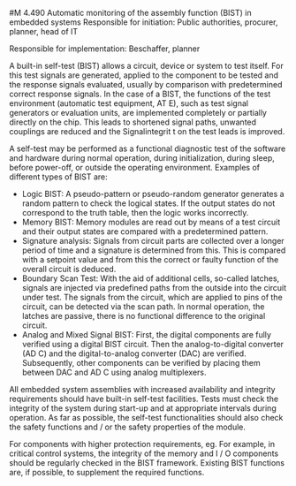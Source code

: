 #M 4.490 Automatic monitoring of the assembly function (BIST) in embedded systems
Responsible for initiation: Public authorities, procurer, planner, head of IT

Responsible for implementation:     Beschaffer, planner

A built-in self-test (BIST) allows a circuit, device or system to test itself. For this test signals are generated, applied to the component to be tested and the response signals evaluated, usually by comparison with predetermined correct response signals. In the case of a BIST, the functions of the test environment (automatic test equipment, AT E), such as test signal generators or evaluation units, are implemented completely or partially directly on the chip. This leads to shortened signal paths, unwanted couplings are reduced and the Signalintegrit t on the test leads is improved.

A self-test may be performed as a functional diagnostic test of the software and hardware during normal operation, during initialization, during sleep, before power-off, or outside the operating environment. Examples of different types of BIST are:

* Logic BIST: A pseudo-pattern or pseudo-random generator generates a random pattern to check the logical states. If the output states do not correspond to the truth table, then the logic works incorrectly.
* Memory BIST: Memory modules are read out by means of a test circuit and their output states are compared with a predetermined pattern.
* Signature analysis: Signals from circuit parts are collected over a longer period of time and a signature is determined from this. This is compared with a setpoint value and from this the correct or faulty function of the overall circuit is deduced.
* Boundary Scan Test: With the aid of additional cells, so-called latches, signals are injected via predefined paths from the outside into the circuit under test. The signals from the circuit, which are applied to pins of the circuit, can be detected via the scan path. In normal operation, the latches are passive, there is no functional difference to the original circuit.
* Analog and Mixed Signal BIST: First, the digital components are fully verified using a digital BIST circuit. Then the analog-to-digital converter (AD C) and the digital-to-analog converter (DAC) are verified. Subsequently, other components can be verified by placing them between DAC and AD C using analog multiplexers.


All embedded system assemblies with increased availability and integrity requirements should have built-in self-test facilities. Tests must check the integrity of the system during start-up and at appropriate intervals during operation. As far as possible, the self-test functionalities should also check the safety functions and / or the safety properties of the module.

For components with higher protection requirements, eg. For example, in critical control systems, the integrity of the memory and I / O components should be regularly checked in the BIST framework. Existing BIST functions are, if possible, to supplement the required functions.



